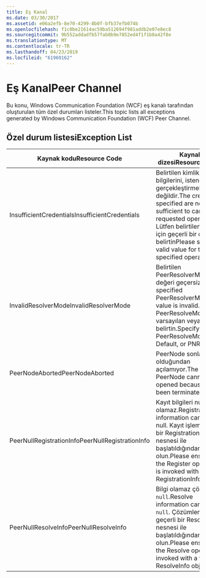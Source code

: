 ```yaml
---
title: Eş Kanal
ms.date: 03/30/2017
ms.assetid: e06a2efb-8e70-4299-8b0f-bfb37efb074b
ms.openlocfilehash: f1c0be21614ac59ba512694f981addb2e07e8ec8
ms.sourcegitcommit: 9b552addadfb57fab0b9e7852ed4f1f1b8a42f8e
ms.translationtype: MT
ms.contentlocale: tr-TR
ms.lasthandoff: 04/23/2019
ms.locfileid: "61969162"
---
```

# <a name="peer-channel"></a><span data-ttu-id="09e8c-102">Eş Kanal</span><span class="sxs-lookup"><span data-stu-id="09e8c-102">Peer Channel</span></span>
<span data-ttu-id="09e8c-103">Bu konu, Windows Communication Foundation (WCF) eş kanalı tarafından oluşturulan tüm özel durumları listeler.</span><span class="sxs-lookup"><span data-stu-id="09e8c-103">This topic lists all exceptions generated by Windows Communication Foundation (WCF) Peer Channel.</span></span>  
  
## <a name="exception-list"></a><span data-ttu-id="09e8c-104">Özel durum listesi</span><span class="sxs-lookup"><span data-stu-id="09e8c-104">Exception List</span></span>  
  
|<span data-ttu-id="09e8c-105">Kaynak kodu</span><span class="sxs-lookup"><span data-stu-id="09e8c-105">Resource Code</span></span>|<span data-ttu-id="09e8c-106">Kaynak dizesi</span><span class="sxs-lookup"><span data-stu-id="09e8c-106">Resource String</span></span>|  
|-------------------|---------------------|  
|<span data-ttu-id="09e8c-107">InsufficientCredentials</span><span class="sxs-lookup"><span data-stu-id="09e8c-107">InsufficientCredentials</span></span>|<span data-ttu-id="09e8c-108">Belirtilen kimlik bilgilerini, istenen işlemi gerçekleştirmek yeterli değildir.</span><span class="sxs-lookup"><span data-stu-id="09e8c-108">The credentials specified are not sufficient to carry the requested operation.</span></span> <span data-ttu-id="09e8c-109">Lütfen belirtilen işlem için geçerli bir değer belirtin</span><span class="sxs-lookup"><span data-stu-id="09e8c-109">Please specify a valid value for the specified operation</span></span>|  
|<span data-ttu-id="09e8c-110">InvalidResolverMode</span><span class="sxs-lookup"><span data-stu-id="09e8c-110">InvalidResolverMode</span></span>|<span data-ttu-id="09e8c-111">Belirtilen PeerResolverMode değeri geçersiz.</span><span class="sxs-lookup"><span data-stu-id="09e8c-111">The specified PeerResolverMode value is invalid.</span></span> <span data-ttu-id="09e8c-112">PeerResolveMode.Auto, varsayılan veya PNRP belirtin.</span><span class="sxs-lookup"><span data-stu-id="09e8c-112">Specify either PeerResolveMode.Auto, Default, or PNRP.</span></span>|  
|<span data-ttu-id="09e8c-113">PeerNodeAborted</span><span class="sxs-lookup"><span data-stu-id="09e8c-113">PeerNodeAborted</span></span>|<span data-ttu-id="09e8c-114">PeerNode sonlandırıldı olduğundan açılamıyor.</span><span class="sxs-lookup"><span data-stu-id="09e8c-114">The PeerNode cannot be opened because it has been terminated.</span></span>|  
|<span data-ttu-id="09e8c-115">PeerNullRegistrationInfo</span><span class="sxs-lookup"><span data-stu-id="09e8c-115">PeerNullRegistrationInfo</span></span>|<span data-ttu-id="09e8c-116">Kayıt bilgileri null olamaz.</span><span class="sxs-lookup"><span data-stu-id="09e8c-116">Registration information cannot be null.</span></span> <span data-ttu-id="09e8c-117">Kayıt işlemi geçerli bir RegistrationInfo nesnesi ile başlatıldığından emin olun.</span><span class="sxs-lookup"><span data-stu-id="09e8c-117">Please ensure that the Register operation is invoked with a valid RegistrationInfo object.</span></span>|  
|<span data-ttu-id="09e8c-118">PeerNullResolveInfo</span><span class="sxs-lookup"><span data-stu-id="09e8c-118">PeerNullResolveInfo</span></span>|<span data-ttu-id="09e8c-119">Bilgi olamaz çözmek `null`.</span><span class="sxs-lookup"><span data-stu-id="09e8c-119">Resolve information cannot be `null`.</span></span> <span data-ttu-id="09e8c-120">Çözümleme işlemi geçerli bir ResolveInfo nesnesi ile başlatıldığından emin olun.</span><span class="sxs-lookup"><span data-stu-id="09e8c-120">Please ensure that the Resolve operation is invoked with a valid ResolveInfo object.</span></span>|
